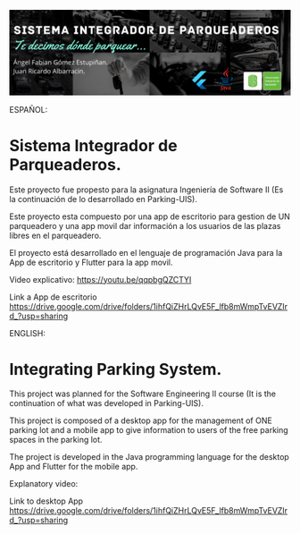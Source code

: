![Banner Sistema Integrador de Paqueaderos](banner.png)

ESPAÑOL:
# Sistema Integrador de Parqueaderos.

Este proyecto fue propesto para la asignatura Ingeniería de Software II (Es la continuación de lo desarrollado en Parking-UIS).

Este proyecto esta compuesto por una app de escritorio para gestion de UN parqueadero y una app movil dar información a los usuarios de las plazas libres en el parqueadero.

El proyecto está desarrollado en el lenguaje de programación Java para la App de escritorio y Flutter para la app movil.

Video explicativo: https://youtu.be/qqpbgQZCTYI

Link a App de escritorio https://drive.google.com/drive/folders/1ihfQiZHrLQvE5F_lfb8mWmpTvEVZIrd_?usp=sharing


ENGLISH:
# Integrating Parking System.

This project was planned for the Software Engineering II course (It is the continuation of what was developed in Parking-UIS).

This project is composed of a desktop app for the management of ONE parking lot and a mobile app to give information to users of the free parking spaces in the parking lot.

The project is developed in the Java programming language for the desktop App and Flutter for the mobile app.

Explanatory video:

Link to desktop App https://drive.google.com/drive/folders/1ihfQiZHrLQvE5F_lfb8mWmpTvEVZIrd_?usp=sharing
